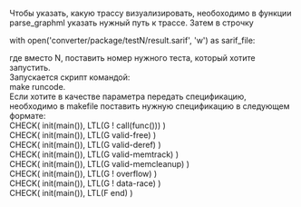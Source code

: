 Чтобы указать, какую трассу визуализировать, необоходимо в функции parse_graphml указать нужный путь к трассе. Затем в строчку

with open('converter/package/testN/result.sarif', 'w') as sarif_file:

где вместо N, поставить номер нужного теста, который хотите запустить.<br />
Запускается скрипт командой:<br />
make runcode.<br />
Если хотите в качестве параметра передать спецификацию, необходимо в makefile поставить нужную спецификацию в следующем формате:<br />
CHECK( init(main()), LTL(G ! call(func())) )<br />
CHECK( init(main()), LTL(G valid-free) )<br />
CHECK( init(main()), LTL(G valid-deref) )<br />
CHECK( init(main()), LTL(G valid-memtrack) )<br />
CHECK( init(main()), LTL(G valid-memcleanup) )<br />
CHECK( init(main()), LTL(G ! overflow) )<br />
CHECK( init(main()), LTL(G ! data-race) )<br />
CHECK( init(main()), LTL(F end) )
